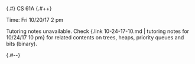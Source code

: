 
{.#} CS 61A
{.#++}

Time: Fri 10/20/17 2 pm

Tutoring notes unavailable. Check {.link 10-24-17-10.md | tutoring notes for 10/24/17 10 pm} for related contents on trees, heaps, priority queues and bits (binary).

{.#--}
